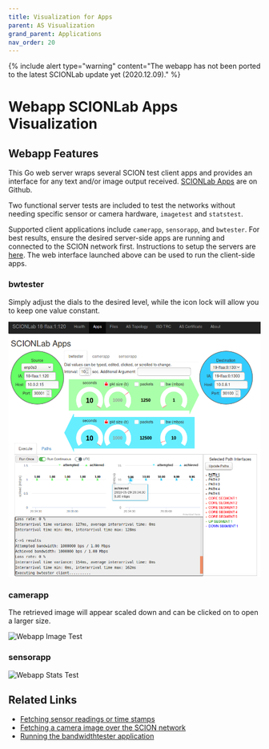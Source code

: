 ```yaml
---
title: Visualization for Apps
parent: AS Visualization
grand_parent: Applications
nav_order: 20
---
```


{% include alert type="warning" content="The webapp has not been ported to the latest SCIONLab update yet (2020.12.09)." %}

# Webapp SCIONLab Apps Visualization

## Webapp Features

This Go web server wraps several SCION test client apps and provides an interface for any text and/or image output received. [SCIONLab Apps](http://github.com/netsec-ethz/scion-apps) are on Github.

Two functional server tests are included to test the networks without needing specific sensor or camera hardware, `imagetest` and `statstest`.

Supported client applications include `camerapp`, `sensorapp`, and `bwtester`. For best results, ensure the desired server-side apps are running and connected to the SCION network first. Instructions to setup the servers are [here](https://github.com/netsec-ethz/scion-apps). The web interface launched above can be used to run the client-side apps.

### bwtester

Simply adjust the dials to the desired level, while the icon lock will allow you to keep one value constant.

![Webapp Bandwidth Test](/content/images/webapp_bwtester.png?raw=true "Webapp Bandwidth Test")

### camerapp

The retrieved image will appear scaled down and can be clicked on to open a larger size.

![Webapp Image Test](/content/images/webapp_camerapp.png?raw=true "Webapp Image Test")

### sensorapp

![Webapp Stats Test](/content/images/webapp_sensorapp.png?raw=true "Webapp Stats Test")

## Related Links

* [Fetching sensor readings or time stamps](../fetch_sensor_readings.html)
* [Fetching a camera image over the SCION network](../access_camera.html)
* [Running the bandwidthtester application](../bwtester.html)

